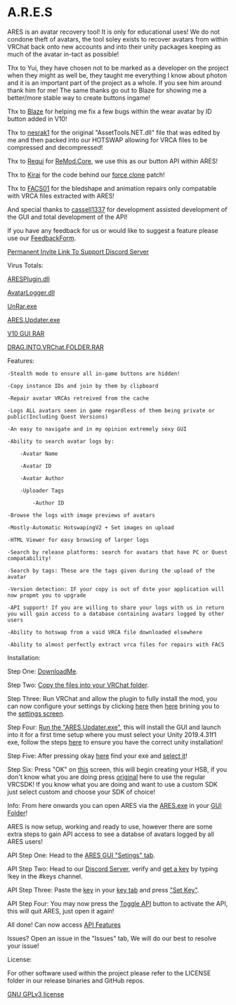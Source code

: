 # A.R.E.S

ARES is an avatar recovery tool! It is only for educational uses! We do not condone theft of avatars, the tool soley exists to recover avatars from within VRChat back onto new accounts and into their unity packages keeping as much of the avatar in-tact as possible!

Thx to Yui, they have chosen not to be marked as a developer on the project when they might as well be, they taught me everything I know about photon and it is an important part of the project as a whole. If you see him around thank him for me! The same thanks go out to Blaze for showing me a better/more stable way to create buttons ingame!

Thx to [Blaze](https://github.com/WTFBlaze) for helping me fix a few bugs within the wear avatar by ID button added in V10!

Thx to [nesrak1](https://github.com/nesrak1/AssetsTools.NET) for the original "AssetTools.NET.dll" file that was edited by me and then packed into our HOTSWAP allowing for VRCA files to be compressed and decompressed!

Thx to [Requi](https://github.com/RequiDev) for [ReMod.Core](https://github.com/RequiDev/ReMod.Core), we use this as our button API within ARES!

Thx to [Kirai](https://github.com/xKiraiChan) for the code behind our [force clone](https://github.com/Astrum-Project/AstralClone) patch!

Thx to [FACS01](https://github.com/FACS01-01/FACS_Utilities) for the bledshape and animation repairs only compatable with VRCA files extracted with ARES!

And special thanks to [cassell1337](https://github.com/cassell1337) for development assisted development of the GUI and total development of the API!

If you have any feedback for us or would like to suggest a feature please use our [FeedbackForm](https://forms.gle/QifnS6ZSa8fse9yF7).

[Permanent Invite Link To Support Discord Server](https://discord.gg/dhSdMsfgWe)

Virus Totals:

[ARESPlugin.dll](https://www.virustotal.com/gui/file/b58f9afc6c2f4ae2ee8f68109f95b8f166721d8978148644672a177f329f1389/summary)

[AvatarLogger.dll](https://www.virustotal.com/gui/file/80f0b3cdc54049cfa2b19cf0121f26a5357213fce32f1660d5095ee3e3d07519/summary)

[UnRar.exe](https://www.virustotal.com/gui/file/f706f001e14f2c505de572ef095cd0cdcb8701bd9f2068a7048e4edb6f81b2d0/summary)

[ARES.Updater.exe](https://www.virustotal.com/gui/file/22005073a5752a79faf0c687bfb81e1ec8d9504611e920f5332858aa041beeba/summary)

[V10 GUI RAR](https://www.virustotal.com/gui/file/df52e5d2d1cda45fc3e27e592239c5e46a73575c799ae482cb7d303132701498/summary)

[DRAG.INTO.VRChat.FOLDER.RAR](https://www.virustotal.com/gui/file/01935efa6b145adaafc190249e122c8b01f89df805f301036099ea0e015425b9/summary)

Features:

    -Stealth mode to ensure all in-game buttons are hidden!

    -Copy instance IDs and join by them by clipboard

    -Repair avatar VRCAs retreived from the cache

	-Logs ALL avatars seen in game regardless of them being private or public(Including Quest Versions)
	
	-An easy to navigate and in my opinion extremely sexy GUI
	
	-Ability to search avatar logs by:
	
		-Avatar Name
		
		-Avatar ID
		
		-Avatar Author
		
		-Uploader Tags

            -Author ID
	
	-Browse the logs with image previews of avatars
	
	-Mostly-Automatic HotswapingV2 + Set images on upload
	
	-HTML Viewer for easy browsing of larger logs

    -Search by release platforms: search for avatars that have PC or Quest compatability!
	
	-Search by tags: These are the tags given during the upload of the avatar
	
	-Version detection: IF your copy is out of dste your application will now propmt you to upgrade

    -API support! If you are willing to share your logs with us in return you will gain access to a database containing avatars logged by other users

    -Ability to hotswap from a vaid VRCA file downloaded elsewhere

    -Ability to almost perfectly extract vrca files for repairs with FACS

Installation:
	
Step One: [DownloadMe](https://github.com/LargestBoi/A.R.E.S/releases/latest/download/DRAG.CONTENTS.INTO.VRChat.FOLDER.rar).

Step Two: [Copy the files into your VRChat folder](https://i.imgur.com/izsyjz8.gif).

Step Three: Run VRChat and allow the plugin to fully install the mod, you can now configure your settings by clicking [here](https://i.imgur.com/iXi8VXv.png) then [here](https://i.imgur.com/3y0XZeJ.png) brining you to the [settings screen](https://i.imgur.com/nyV5Sse.png).

Step Four: [Run the "ARES.Updater.exe"](https://i.imgur.com/XfHDP2Z.gif), this will install the GUI and launch into it for a first time setup where you must select your Unity 2019.4.31f1 exe, follow the steps [here](https://rentry.org/LargestGithubSupportUnityInst) to ensure you have the correct unity installation!

Step Five: After pressing okay [here](https://i.imgur.com/LgHbHJQ.png) find your exe and [select it](https://i.imgur.com/BydfbV8.png)!

Step Six: Press "OK" on [this](https://i.imgur.com/gqKcHNn.png) screen, this will begin creating your HSB, if you don't know what you are doing press [original](https://i.imgur.com/NpcDrMu.png) here to use the regular VRCSDK! If you know what you are doing and want to use a custom SDK just select custom and choose your SDK of choice!

Info: From here onwards you can open ARES via the [ARES.exe](https://i.imgur.com/F3NDgCb.png) in your [GUI Folder](https://i.imgur.com/ovleFKV.png)!

ARES is now setup, working and ready to use, however there are some extra steps to gain API access to see a databse of avatars logged by all ARES users!

API Step One: Head to the [ARES GUI "Setings" tab](https://i.imgur.com/kLLdPzq.png).

API Step Two: Head to our [Discord Server](https://discord.gg/dhSdMsfgWe), verify and [get a key](https://i.imgur.com/YtzzQOf.png) by typing !key in the #keys channel.

API Step Three: Paste the [key](https://i.imgur.com/WsEMH0z.png) in your [key tab](https://i.imgur.com/qQEJKk2.png) and press ["Set Key"](https://i.imgur.com/DmSBggW.png).

API Step Four: You may now press the [Toggle API](https://i.imgur.com/xAnJGrG.png) button to activate the API, this will quit ARES, just open it again!

All done! Can now access [API Features](https://i.imgur.com/kklkouA.png)

Issues? Open an issue in the "Issues" tab, We will do our best to resolve your issue!

License:

For other software used within the project please refer to the LICENSE folder in our release binaries and GitHub repos.

[GNU GPLv3 license](https://www.gnu.org/licenses/gpl-3.0.en.html)
